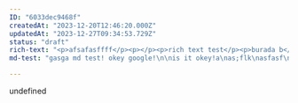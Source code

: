 ```yaml
---
ID: "6033dec9468f"
createdAt: "2023-12-20T12:46:20.000Z"
updatedAt: "2023-12-27T09:34:53.729Z"
status: "draft"
rich-text: "<p>afsafasffff</p><p></p><p>rich text test</p><p>burada b</p><p></p><p><strong>html</strong></p>"
md-test: "gasga md test! okey google!\n\nis it okey!a\nas;flk\nasfasf\n"

---
```

undefined